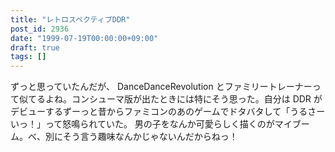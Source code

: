 ```yaml
---
title: "レトロスペクティブDDR"
post_id: 2936
date: "1999-07-19T00:00:00+09:00"
draft: true
tags: []
---
```



ずっと思っていたんだが、 DanceDanceRevolution とファミリートレーナーって似てるよね。コンシューマ版が出たときには特にそう思った。自分は DDR がデビューするずーっと昔からファミコンのあのゲームでドタバタして「うるさーいっ！」って怒鳴られていた。 男の子をなんか可愛らしく描くのがマイブーム。べ、別にそう言う趣味なんかじゃないんだからねっ！
